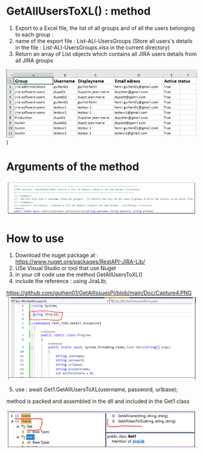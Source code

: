 # GetAllUsersToXL() : method

1. Export to a Excel file, the list of all groups and of all the users belonging to each group : 
2. name of the export file : List-ALl-UsersGroups (Store all users's details in the file : List-ALl-UsersGroups.xlsx in the current directory)
3. Return an array of List objects which contains all JIRA users details from all JIRA groups

![alt text]( https://github.com/guihen01/RestApi-JIRA-Lib/blob/Methods/GetAllUsersDetailToXL/Doc/List-ALl-UsersGroups.PNG "Logo Title Text 1"))

# Arguments of the method 

![alt text](https://github.com/guihen01/RestApi-JIRA-Lib/blob/main/Doc/GetAllUsersToXL/GetAllUsersToXL-def.GIF  "Logo Title Text 1")

# How to use

1. Download the nuget package at : https://www.nuget.org/packages/RestAPI-JIRA-Lib/
2. USe Visual Studio or tool that use Nuget 
3. in your c# code use the method GetAllUsersToXL()
4. include the reference :   using JiraLib;

https://github.com/guihen01/GetAllIssuesPj/blob/main/Doc/Capture4.PNG
![alt text]( https://github.com/guihen01/GetAllIssuesPj/blob/main/Doc/Capture4.PNG "Logo Title Text 1")

5. use : await Get1.GetAllUsersToXL(username, password, urlbase);

method is packed and assembled in the dll  and included in the Get1 class

![alt text](https://github.com/guihen01/RestApi-JIRA-Lib/blob/main/Doc/GetAllUsersToXL/GetAllUsersToXL-inLib.GIF  "Logo Title Text 1")

